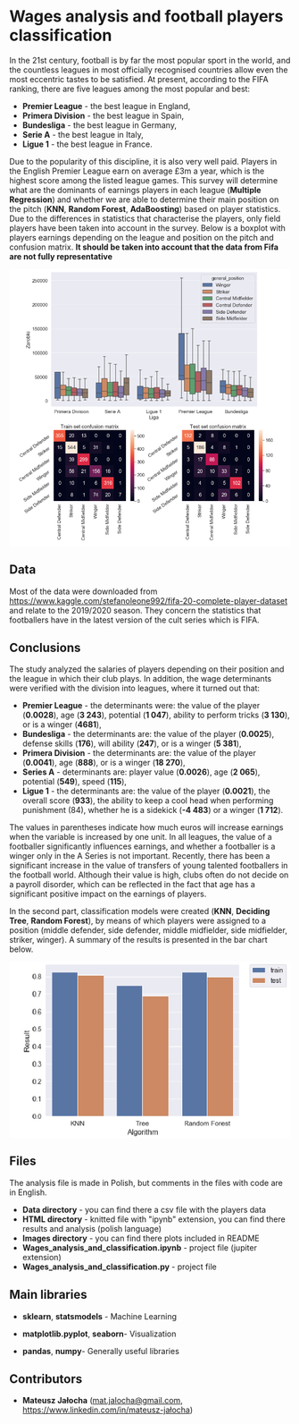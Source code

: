 # Wages analysis and football players classification

In the 21st century, football is by far the most popular sport in the world, and the countless leagues in most officially recognised countries allow even the most eccentric tastes to be satisfied. At present, according to the FIFA ranking, there are five leagues among the most popular and best:

- **Premier League** - the best league in England,
- **Primera Division** - the best league in Spain,
- **Bundesliga** - the best league in Germany,
- **Serie A** - the best league in Italy,
- **Ligue 1** - the best league in France.

Due to the popularity of this discipline, it is also very well paid. Players in the English Premier League earn on average £3m a year, which is the highest score among the listed league games. This survey will determine what are the dominants of earnings players in each league (**Multiple Regression**) and whether we are able to determine their main position on the pitch (**KNN**, **Random Forest**, **AdaBoosting**) based on player statistics. Due to the differences in statistics that characterise the players, only field players have been taken into account in the survey. Below is a boxplot with players earnings depending on the league and position on the pitch and confusion matrix. **It should be taken into account that the data from Fifa are not fully representative**

<p align="center">

<img align = "center" src ="Images/wages1.png" /> 
<img align = "center" src ="Images/wages2.png" />

</p>

## Data

Most of the data were downloaded from https://www.kaggle.com/stefanoleone992/fifa-20-complete-player-dataset and relate to the 2019/2020 season. They concern the statistics that footballers have in the latest version of the cult series which is FIFA.

## Conclusions

The study analyzed the salaries of players depending on their position and the league in which their club plays. In addition, the wage determinants were verified with the division into leagues, where it turned out that:

- **Premier League** - the determinants were: the value of the player (**0.0028**), age (**3 243**), potential (**1 047**), ability to perform tricks (**3 130**), or is a winger (**4681**),
- **Bundesliga** - the determinants are: the value of the player (**0.0025**), defense skills (**176**), will ability (**247**), or is a winger (**5 381**),
- **Primera Division** - the determinants are: the value of the player (**0.0041**), age (**888**), or is a winger (**18 270**),
- **Series A** - determinants are: player value (**0.0026**), age (**2 065**), potential (**549**), speed (**115**),
- **Ligue 1** - the determinants are: the value of the player (**0.0021**), the overall score (**933**), the ability to keep a cool head when performing punishment (84), whether he is a sidekick (**-4 483**) or a winger (**1 712**).

The values in parentheses indicate how much euros will increase earnings when the variable is increased by one unit. In all leagues, the value of a footballer significantly influences earnings, and whether a footballer is a winger only in the A Series is not important. Recently, there has been a significant increase in the value of transfers of young talented footballers in the football world. Although their value is high, clubs often do not decide on a payroll disorder, which can be reflected in the fact that age has a significant positive impact on the earnings of players.

In the second part, classification models were created (**KNN**, **Deciding Tree**, **Random Forest**), by means of which players were assigned to a position (middle defender, side defender, middle midfielder, side midfielder, striker, winger). A summary of the results is presented in the bar chart below.

<p align="center">

<img align = "center" src ="Images/Results.png" />

</p>

## Files

The analysis file is made in Polish, but comments in the files with code are in English.

- **Data directory** - you can find there a csv file with the players data
- **HTML directory** - knitted file with "ipynb" extension, you can find there results and analysis (polish language)
- **Images directory** - you can find there plots included in README
- **Wages_analysis_and_classification.ipynb** - project file (jupiter extension)
- **Wages_analysis_and_classification.py** - project file

## Main libraries

- **sklearn**, **statsmodels** - Machine Learning

- **matplotlib.pyplot**, **seaborn**- Visualization

- **pandas**, **numpy**- Generally useful libraries

## Contributors

- **Mateusz Jałocha** (mat.jalocha@gmail.com, https://www.linkedin.com/in/mateusz-jałocha)

